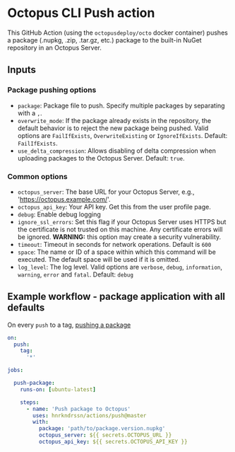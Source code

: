# Octopus CLI Push action

This GitHub Action (using the `octopusdeploy/octo` docker container) pushes a package (.nupkg, .zip, .tar.gz, etc.) package to the built-in NuGet repository in an Octopus Server.

## Inputs

### Package pushing options
- `package`: Package file to push. Specify multiple packages by separating with a `,`.
- `overwrite_mode`: If the package already exists in the repository, the default behavior is to reject the new package being pushed. Valid options are `FailIfExists`, `OverwriteExisting` or `IgnoreIfExists`. Default: `FailIfExists`.
- `use_delta_compression`: Allows disabling of delta compression when uploading packages to the Octopus Server. Default: `true`.

### Common options
- `octopus_server`: The base URL for your Octopus Server, e.g., 'https://octopus.example.com/'.
- `octopus_api_key`: Your API key. Get this from the user profile page.
- `debug`: Enable debug logging
- `ignore_ssl_errors`: Set this flag if your Octopus Server uses HTTPS but the certificate is not trusted on this machine. Any certificate errors will be ignored. **WARNING:** this option may create a security vulnerability.
- `timeout`: Timeout in seconds for network operations. Default is `600`
- `space`: The name or ID of a space within which this command will be executed. The default space will be used if it is omitted.
- `log_level`: The log level. Valid options are `verbose`, `debug`, `information`, `warning`, `error` and `fatal`. Default: `debug`

## Example workflow - package application with all defaults

On every `push` to a tag, [pushing a package](https://octopus.com/docs/packaging-applications/package-repositories/built-in-repository#pushing-packages-to-the-built-in-repository)

```yaml
on: 
  push:
    tag: 
      '*'

jobs:

  push-package:
    runs-on: [ubuntu-latest]

    steps:
      - name: 'Push package to Octopus'
        uses: hnrkndrssn/actions/push@master
        with:
          package: 'path/to/package.version.nupkg'
          octopus_server: ${{ secrets.OCTOPUS_URL }}
          octopus_api_key: ${{ secrets.OCTOPUS_API_KEY }}
```